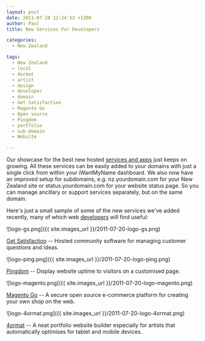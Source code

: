 ```yaml
---
layout: post
date: 2011-07-20 12:24:53 +1200
author: Paul
title: New Services For Developers

categories:
  - New Zealand

tags:
  - New Zealand
  - local
  - 4ormat
  - artist
  - design
  - developer
  - domain
  - Get Satisfaction
  - Magento Go
  - Open source
  - Pingdom
  - portfolio
  - sub-domain
  - Website

---
```


Our showcase for the best new hosted [services and apps](https://iwantmyname.co.nz/services) just keeps on growing. All these services can be easily added to your domains with just a single click from within your iWantMyName dashboard. We also now have an improved setup for subdomains, e.g. nz.yourdomain.com for your New Zealand site or status.yourdomain.com for your website status page. So you can manage ancillary or support services separately, but on the same domain.

Here's just a small sample of some of the new services we've added recently, many of which web [developers](https://iwantmyname.co.nz/services/developer/) will find useful:

![logo-gs.png]({{ site.images_url }}/2011-07-20-logo-gs.png)

[Get Satisfaction](https://iwantmyname.co.nz/services/helpdesk/get-satisfaction-custom-domain) -- Hosted community software for managing customer questions and ideas.

![logo-ping.png]({{ site.images_url }}/2011-07-20-logo-ping.png)

[Pingdom](https://iwantmyname.co.nz/services/developer/pingdom-custom-domain-status-page) -- Display website uptime to visitors on a customised page. 

![logo-magento.png]({{ site.images_url }}/2011-07-20-logo-magento.png)

[Magento Go](https://iwantmyname.co.nz/services/ecommerce-hosting/magento-on-your-custom-domain) -- A secure open source e-commerce platform for creating your own shop on the web.

![logo-4ormat.png]({{ site.images_url }}/2011-07-20-logo-4ormat.png)

[4ormat](https://iwantmyname.co.nz/services/portfolio-hosting/4ormat-custom-domain) -- A neat portfolio website builder especially for artists that automatically optimises for tablet and mobile devices.

